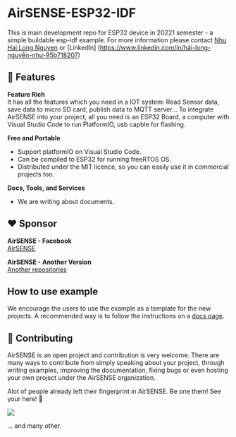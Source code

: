 # AirSENSE-ESP32-IDF

This is main development repo for ESP32 device in 20221 semester - a simple buildable esp-idf example. For more information please contact [Nhu Hai Long Nguyen](long27032002@gmaill.com) or [Linkedln] (https://www.linkedin.com/in/hải-long-nguyễn-như-95b718207)


## :rocket: Features

**Feature Rich**<br>
It has all the features which you need in a IOT system: Read Sensor data, save data to micro SD card, publish data to MQTT server... To integrate AirSENSE into your project, all you need is an ESP32 Board, a computer with Visual Studio Code to run PlatformIO, usb capble for flashing.

**Free and Portable**
  - Support platformIO on Visual Studio Code.
  - Can be compiled to ESP32 for running freeRTOS OS.
  - Distributed under the MIT licence, so you can easily use it in commercial projects too.

**Docs, Tools, and Services**
  - We are writing about documents. 

## :heart: Sponsor

**AirSENSE - Facebook**<br>
[AirSENSE](https://www.facebook.com/airsenseairqualitymornitoringsystem)

**AirSENSE - Another Version**<br>
[Another repositories](https://github.com/orgs/Air-SENSE/repositories)


## How to use example
We encourage the users to use the example as a template for the new projects.
A recommended way is to follow the instructions on a [docs page](https://docs.espressif.com/projects/esp-idf/en/latest/api-guides/build-system.html#start-a-new-project).

## :star2: Contributing
AirSENSE is an open project and contribution is very welcome. There are many ways to contribute from simply speaking about your project, through writing examples, improving the documentation, fixing bugs or even hosting your own project under the AirSENSE organization.


Alot of people already left their fingerprint in AirSENSE. Be one them! See your here! :slightly_smiling_face:

<a href="https://github.com/Air-SENSE/AirSENSE_ESP32-IDF_RTOS/graphs/contributors">
  <img src="https://contrib.rocks/image?repo=Air-SENSE/AirSENSE_ESP32-IDF_RTOS&max=48" />
</a>

... and many other.
